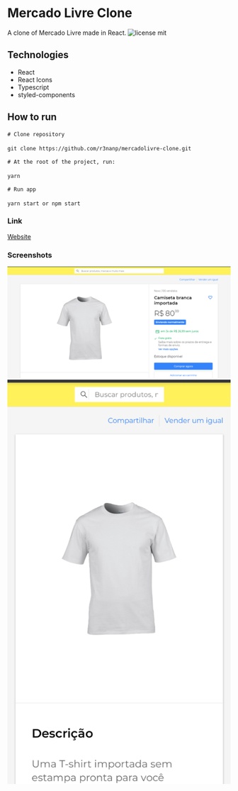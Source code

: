 # Mercado Livre Clone
A clone of Mercado Livre made in React.
![license mit](https://img.shields.io/github/license/r3nanp/mercadolivre-clone)

## Technologies
* React
* React Icons
* Typescript
* styled-components

## How to run

```
# Clone repository

git clone https://github.com/r3nanp/mercadolivre-clone.git
```

```
# At the root of the project, run:

yarn
```

```
# Run app

yarn start or npm start
```

### Link
[Website](https://r3nanp-mercadolivre-clone.netlify.app/)

### Screenshots
  <img src="./.github/desktopscreenshot.png">
  <img src="./.github/mobilescreenshot.png">

